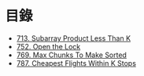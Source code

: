# 目錄

- [713. Subarray Product Less Than K](./713.%20Subarray%20Product%20Less%20Than%20K.md)
- [752. Open the Lock](./752.%20Open%20the%20Lock.md)
- [769. Max Chunks To Make Sorted](./769.%20Max%20Chunks%20To%20Make%20Sorted.md)
- [787. Cheapest Flights Within K Stops](./787.%20Cheapest%20Flights%20Within%20K%20Stops.md)
